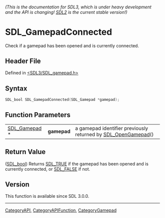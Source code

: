 ###### (This is the documentation for SDL3, which is under heavy development and the API is changing! [SDL2](https://wiki.libsdl.org/SDL2/) is the current stable version!)
# SDL_GamepadConnected

Check if a gamepad has been opened and is currently connected.

## Header File

Defined in [<SDL3/SDL_gamepad.h>](https://github.com/libsdl-org/SDL/blob/main/include/SDL3/SDL_gamepad.h)

## Syntax

```c
SDL_bool SDL_GamepadConnected(SDL_Gamepad *gamepad);
```

## Function Parameters

|                              |             |                                                                                  |
| ---------------------------- | ----------- | -------------------------------------------------------------------------------- |
| [SDL_Gamepad](SDL_Gamepad) * | **gamepad** | a gamepad identifier previously returned by [SDL_OpenGamepad](SDL_OpenGamepad)() |

## Return Value

([SDL_bool](SDL_bool)) Returns [SDL_TRUE](SDL_TRUE) if the gamepad has been
opened and is currently connected, or [SDL_FALSE](SDL_FALSE) if not.

## Version

This function is available since SDL 3.0.0.

----
[CategoryAPI](CategoryAPI), [CategoryAPIFunction](CategoryAPIFunction), [CategoryGamepad](CategoryGamepad)


